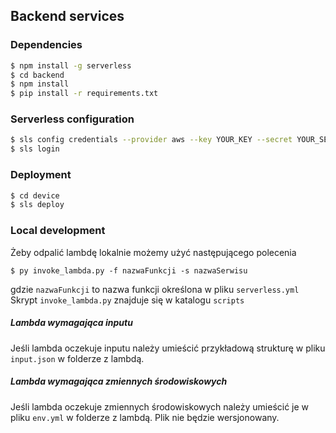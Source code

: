 ## Backend services

### Dependencies
```sh
$ npm install -g serverless
$ cd backend
$ npm install
$ pip install -r requirements.txt
```

### Serverless configuration
```sh
$ sls config credentials --provider aws --key YOUR_KEY --secret YOUR_SECRET
$ sls login
```

### Deployment
```sh
$ cd device
$ sls deploy
```

### Local development
Żeby odpalić lambdę lokalnie możemy użyć następującego polecenia
```shell script
$ py invoke_lambda.py -f nazwaFunkcji -s nazwaSerwisu
```
gdzie `nazwaFunkcji` to nazwa funkcji określona w pliku `serverless.yml`
Skrypt `invoke_lambda.py` znajduje się w katalogu `scripts`

##### Lambda wymagająca inputu 
Jeśli lambda oczekuje inputu należy umieścić przykładową strukturę w pliku `input.json` w folderze z lambdą.

##### Lambda wymagająca zmiennych środowiskowych
Jeśli lambda oczekuje zmiennych środowiskowych należy umieścić je w pliku `env.yml` w folderze z lambdą.
Plik nie będzie wersjonowany.